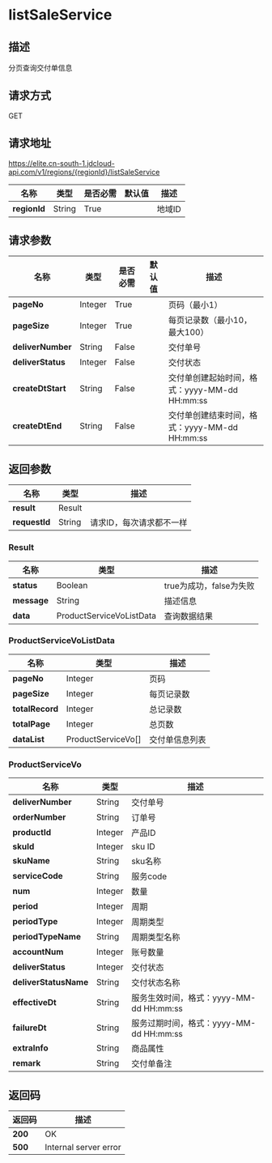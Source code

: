 # listSaleService


## 描述
分页查询交付单信息

## 请求方式
GET

## 请求地址
https://elite.cn-south-1.jdcloud-api.com/v1/regions/{regionId}/listSaleService

|名称|类型|是否必需|默认值|描述|
|---|---|---|---|---|
|**regionId**|String|True| |地域ID|

## 请求参数
|名称|类型|是否必需|默认值|描述|
|---|---|---|---|---|
|**pageNo**|Integer|True| |页码（最小1）|
|**pageSize**|Integer|True| |每页记录数（最小10，最大100）|
|**deliverNumber**|String|False| |交付单号|
|**deliverStatus**|Integer|False| |交付状态|
|**createDtStart**|String|False| |交付单创建起始时间，格式：yyyy-MM-dd HH:mm:ss|
|**createDtEnd**|String|False| |交付单创建结束时间，格式：yyyy-MM-dd HH:mm:ss|


## 返回参数
|名称|类型|描述|
|---|---|---|
|**result**|Result| |
|**requestId**|String|请求ID，每次请求都不一样|

### Result
|名称|类型|描述|
|---|---|---|
|**status**|Boolean|true为成功，false为失败|
|**message**|String|描述信息|
|**data**|ProductServiceVoListData|查询数据结果|
### ProductServiceVoListData
|名称|类型|描述|
|---|---|---|
|**pageNo**|Integer|页码|
|**pageSize**|Integer|每页记录数|
|**totalRecord**|Integer|总记录数|
|**totalPage**|Integer|总页数|
|**dataList**|ProductServiceVo[]|交付单信息列表|
### ProductServiceVo
|名称|类型|描述|
|---|---|---|
|**deliverNumber**|String|交付单号|
|**orderNumber**|String|订单号|
|**productId**|Integer|产品ID|
|**skuId**|Integer|sku ID|
|**skuName**|String|sku名称|
|**serviceCode**|String|服务code|
|**num**|Integer|数量|
|**period**|Integer|周期|
|**periodType**|Integer|周期类型|
|**periodTypeName**|String|周期类型名称|
|**accountNum**|Integer|账号数量|
|**deliverStatus**|Integer|交付状态|
|**deliverStatusName**|String|交付状态名称|
|**effectiveDt**|String|服务生效时间，格式：yyyy-MM-dd HH:mm:ss|
|**failureDt**|String|服务过期时间，格式：yyyy-MM-dd HH:mm:ss|
|**extraInfo**|String|商品属性|
|**remark**|String|交付单备注|

## 返回码
|返回码|描述|
|---|---|
|**200**|OK|
|**500**|Internal server error|

